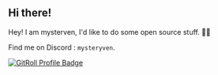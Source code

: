 ## Hi there!

Hey! I am mysterven, I'd like to do some open source stuff. 👋👋

Find me on Discord : `mysteryven`.

<a href="https://gitroll.io/profile/upHKXMQVgQrdjXSYzPACM1FBNFdg2" target="_blank"><img src="https://gitroll.io/api/badges/profiles/v1/upHKXMQVgQrdjXSYzPACM1FBNFdg2" alt="GitRoll Profile Badge"/></a>
